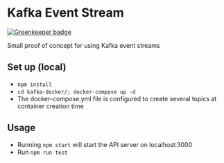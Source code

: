 
# Kafka Event Stream

[![Greenkeeper badge](https://badges.greenkeeper.io/SoftwareEngineeringDaily/sedaily-event-stream.svg)](https://greenkeeper.io/)

Small proof of concept for using Kafka event streams

## Set up (local)
  - `npm install`
  - `cd kafka-docker/; docker-compose up -d`
  - The docker-compose.yml file is configured to create several topics at container creation time

## Usage
  - Running `npm start` will start the API server on localhost:3000
  - Run `npm run test`
    